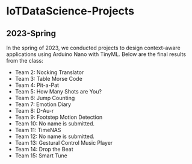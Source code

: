 # IoTDataScience-Projects

## 2023-Spring

In the spring of 2023, we conducted projects to design context-aware applications using Arduino Nano with TinyML. 
Below are the final results from the class:

* Team 2: Nocking Translator
* Team 3: Table Morse Code
* Team 4: Pit-a-Pat
* Team 5: How Many Shots are You?
* Team 6: Jump Counting
* Team 7: Emotion Diary
* Team 8: D-Au-r
* Team 9: Footstep Motion Detection
* Team 10: No name is submitted.
* Team 11: TimeNAS
* Team 12: No name is submitted.
* Team 13: Gestural Control Music Player
* Team 14: Drop the Beat
* Team 15: Smart Tune



